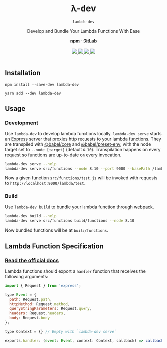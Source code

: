 <div align="center">
  <h1 align="center">λ-dev</h1>
  <code>lambda-dev</code>
  <br/>
  <p>Develop and Bundle Your Lambda Functions With Ease</p>
  <a href="https://www.npmjs.com/package/lambda-dev"><strong>npm</strong></a> ·
  <a href="https://gitlab.com/iiroj/lambda-dev"><strong>GitLab</strong></a>
  <br/>
  <br/>
  <a href="https://www.npmjs.com/package/lambda-dev">
    <img src="https://img.shields.io/npm/v/lambda-dev.svg?style=flat-square">
  </a>
  <a href="https://gitlab.com/iiroj/lambda-dev">
    <img src="https://img.shields.io/github/languages/code-size/iiroj/lambda-dev.svg?style=flat-square">
  </a>
  <a href="https://gitlab.com/iiroj/lambda-dev/blob/master/package.json">
    <img src="https://img.shields.io/david/iiroj/lambda-dev.svg?style=flat-square">
  </a>
  <a href="https://gitlab.com/iiroj/lambda-dev/blob/master/package.json">
    <img src="https://img.shields.io/david/dev/iiroj/lambda-dev.svg?style=flat-square">
  </a>
  <br/>
  <br/>
</div>

## Installation

`npm install --save-dev lambda-dev`

`yarn add --dev lambda-dev`

## Usage

### Development

Use `lambda-dev` to develop lambda functions locally. `lambda-dev serve` starts an [Express](https://expressjs.com) server that proxies http requests to your lambda functions. They are transpiled with [@babel/core](https://babeljs.io/docs/en/next/babel-core) and [@babel/preset-env](https://babeljs.io/docs/en/next/babel-preset-env), with the node target set to `--node [target]` (default `6.10`). Transpilation happens on every request so functions are up-to-date on every invocation.

```bash
lambda-dev serve --help
lambda-dev serve src/functions --node 8.10 --port 9000 --basePath /lambda
```

Now a given function `src/functions/test.js` will be invoked with requests to `http://localhost:9000/lambda/test`.

### Build

Use `lambda-dev build` to bundle your lambda function through [webpack](https://webpack.js.org).

```bash
lambda-dev build --help
lambda-dev serve src/functions build/functions --node 8.10
```

Now bundled functions will be at `build/functions`.

## Lambda Function Specification

### [Read the official docs](https://docs.aws.amazon.com/lambda/latest/dg/nodejs-prog-model-handler.html)

Lambda functions should export a `handler` function that receives the following arguments:

```javascript
import { Request } from 'express';

type Event = {
  path: Request.path,
  httpMethod: Request.method,
  queryStringParameters: Request.query,
  headers: Request.headers,
  body: Request.body
};

type Context = {} // Empty with `lambda-dev serve`

exports.handler: (event: Event, context: Context, callback) => callback(error: Error | null, response: Response | null);
```
